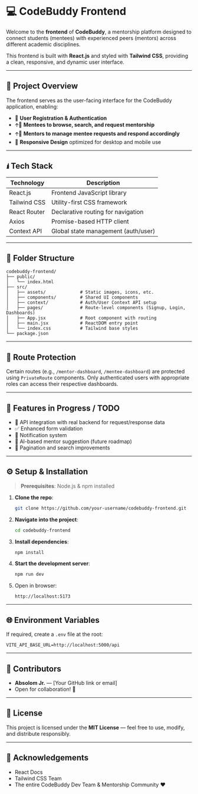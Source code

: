 # 💻 CodeBuddy Frontend

Welcome to the **frontend** of **CodeBuddy**, a mentorship platform designed to connect students (mentees) with experienced peers (mentors) across different academic disciplines.

This frontend is built with **React.js** and styled with **Tailwind CSS**, providing a clean, responsive, and dynamic user interface.

---

## 🚀 Project Overview

The frontend serves as the user-facing interface for the CodeBuddy application, enabling:

- 📅 **User Registration & Authentication**
- 🡩‍🏫 **Mentees to browse, search, and request mentorship**
- 🡩‍🏫 **Mentors to manage mentee requests and respond accordingly**
- 📱 **Responsive Design** optimized for desktop and mobile use

---

## 🖠️ Tech Stack

| Technology     | Description                          |
|----------------|--------------------------------------|
| React.js       | Frontend JavaScript library          |
| Tailwind CSS   | Utility-first CSS framework          |
| React Router   | Declarative routing for navigation   |
| Axios          | Promise-based HTTP client            |
| Context API    | Global state management (auth/user)  |

---

## 📁 Folder Structure

```
codebuddy-frontend/
├── public/
│   └── index.html
├── src/
│   ├── assets/             # Static images, icons, etc.
│   ├── components/         # Shared UI components
│   ├── context/            # Auth/User Context API setup
│   ├── pages/              # Route-level components (Signup, Login, Dashboards)
│   ├── App.jsx             # Root component with routing
│   ├── main.jsx            # ReactDOM entry point
│   └── index.css           # Tailwind base styles
└── package.json
```

---

## 🔐 Route Protection

Certain routes (e.g., `/mentor-dashboard`, `/mentee-dashboard`) are protected using `PrivateRoute` components. Only authenticated users with appropriate roles can access their respective dashboards.

---

## 🧪 Features in Progress / TODO

- 🔄 API integration with real backend for request/response data
- ✅ Enhanced form validation
- 🔔 Notification system
- 🧠 AI-based mentor suggestion (future roadmap)
- 📂 Pagination and search improvements

---

## ⚙️ Setup & Installation

> **Prerequisites**: Node.js & npm installed

1. **Clone the repo**:
   ```bash
   git clone https://github.com/your-username/codebuddy-frontend.git
   ```

2. **Navigate into the project**:
   ```bash
   cd codebuddy-frontend
   ```

3. **Install dependencies**:
   ```bash
   npm install
   ```

4. **Start the development server**:
   ```bash
   npm run dev
   ```

5. Open in browser:
   ```
   http://localhost:5173
   ```

---

## 🌐 Environment Variables

If required, create a `.env` file at the root:

```env
VITE_API_BASE_URL=http://localhost:5000/api
```

---

## 👥 Contributors

- **Absolom Jr.** — [Your GitHub link or email]
- Open for collaboration! 🚀

---

## 📄 License

This project is licensed under the **MIT License** — feel free to use, modify, and distribute responsibly.

---

## 🙌 Acknowledgements

- React Docs
- Tailwind CSS Team
- The entire CodeBuddy Dev Team & Mentorship Community ❤️
